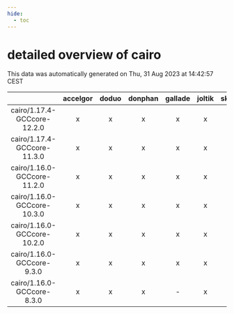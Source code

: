 ```yaml
---
hide:
  - toc
---
```


detailed overview of cairo
==========================


This data was automatically generated on Thu, 31 Aug 2023 at 14:42:57 CEST  

| |accelgor|doduo|donphan|gallade|joltik|skitty|swalot|victini|
| :---: | :---: | :---: | :---: | :---: | :---: | :---: | :---: | :---: |
|cairo/1.17.4-GCCcore-12.2.0|x|x|x|x|x|x|x|x|
|cairo/1.17.4-GCCcore-11.3.0|x|x|x|x|x|x|x|x|
|cairo/1.16.0-GCCcore-11.2.0|x|x|x|x|x|x|x|x|
|cairo/1.16.0-GCCcore-10.3.0|x|x|x|x|x|x|x|x|
|cairo/1.16.0-GCCcore-10.2.0|x|x|x|x|x|x|x|x|
|cairo/1.16.0-GCCcore-9.3.0|x|x|x|x|x|x|x|x|
|cairo/1.16.0-GCCcore-8.3.0|x|x|x|-|x|x|x|x|
